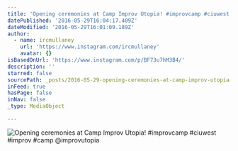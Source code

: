 ```yaml
---
title: 'Opening ceremonies at Camp Improv Utopia! #improvcamp #ciuwest #improv #camp @improvutopia'
datePublished: '2016-05-29T16:04:17.409Z'
dateModified: '2016-05-29T16:01:09.189Z'
author:
  - name: ircmullaney
    url: 'https://www.instagram.com/ircmullaney'
    avatar: {}
isBasedOnUrl: 'https://www.instagram.com/p/BF73u7hM3B4/'
description: ''
starred: false
sourcePath: _posts/2016-05-29-opening-ceremonies-at-camp-improv-utopia-improvcamp-ciuwe.md
inFeed: true
hasPage: false
inNav: false
_type: MediaObject

---
```

![Opening ceremonies at Camp Improv Utopia! #improvcamp #ciuwest #improv #camp @improvutopia](https://scontent.cdninstagram.com/t51.2885-15/s640x640/sh0.08/e35/13249870_482186801975437_68122534_n.jpg?ig_cache_key=MTI1OTg0NTYzODM0MjAxMzA0OA%3D%3D.2)